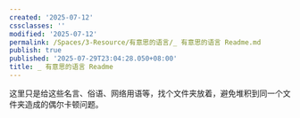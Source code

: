```yaml
---
created: '2025-07-12'
cssclasses: ''
modified: '2025-07-12'
permalink: /Spaces/3-Resource/有意思的语言/_ 有意思的语言 Readme.md
publish: true
published: '2025-07-29T23:04:28.050+08:00'
title: _ 有意思的语言 Readme
---
```

这里只是给这些名言、俗语、网络用语等，找个文件夹放着，避免堆积到同一个文件夹造成的偶尔卡顿问题。
